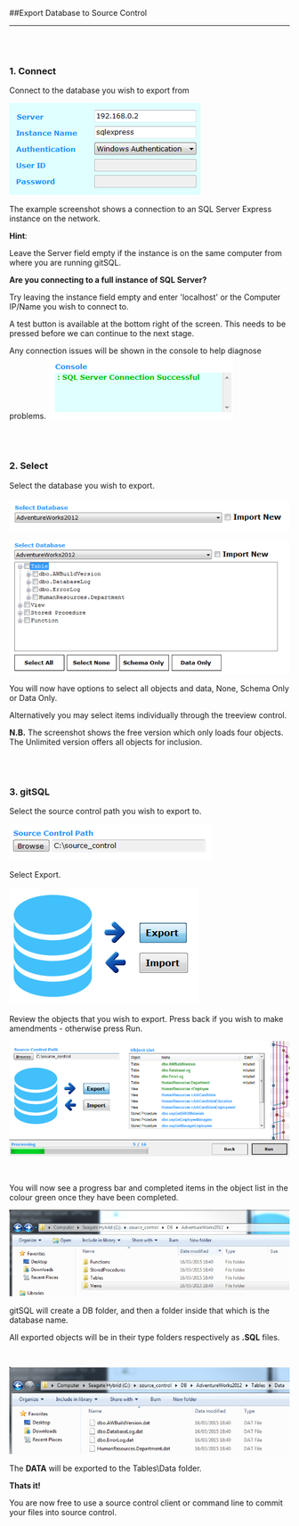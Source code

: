 ##Export Database to Source Control

---
<br><br>

### 1. Connect
Connect to the database you wish to export from

![Credentials](documents/assets/conn1.PNG)

The example screenshot shows a connection to an SQL Server Express instance on the network.


__Hint__:

Leave the Server field empty if the instance is on the same computer from where you are running gitSQL.

__Are you connecting to a full instance of SQL Server?__

Try leaving the instance  field empty and enter 'localhost' or the Computer IP/Name you wish to connect to.

A test button is available at the bottom right of the screen. This needs to be pressed before we can continue to the next stage.

Any connection issues will be shown in the console to help diagnose problems.
![Console](documents/assets/conn2.PNG)

<br><br>

### 2. Select
Select the database you wish to export.

![DBList](documents/assets/select1.PNG)


![Objects](documents/assets/select2.PNG)

You will now have options to select all objects and data, None, Schema Only or Data Only.

Alternatively you may select items individually through the treeview control.

__N.B.__ The screenshot shows the free version which only loads four objects. The Unlimited version offers all objects for inclusion.

<br><br>

### 3. gitSQL

Select the source control path you wish to export to.

![SCPath](documents/assets/gitsql1.PNG)

Select Export.

![Direction](documents/assets/gitsql2.PNG)

Review the objects that you wish to export. Press back if you wish to make amendments - otherwise press Run.

![Progress](documents/assets/gitsql4.PNG)

<br>

You will now see a progress bar and completed items in the object list in the colour green once they have been completed.


![OutputExample](documents/assets/outputexample.PNG)

gitSQL will create a DB folder, and then a folder inside that which is the database name.

All exported objects will be in their type folders respectively as __.SQL__ files.

<br>


![DataFIles](documents/assets/datafiles.PNG)

The __DATA__ will be exported to the Tables\Data folder.

__Thats it!__

 You are now free to use a source control client or command line to commit your files into source control.
